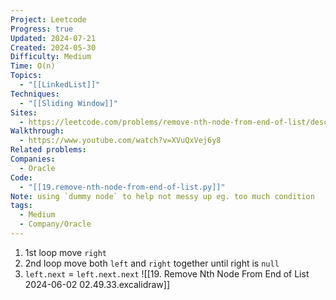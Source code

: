```yaml
---
Project: Leetcode
Progress: true
Updated: 2024-07-21
Created: 2024-05-30
Difficulty: Medium
Time: O(n)
Topics:
  - "[[LinkedList]]"
Techniques:
  - "[[Sliding Window]]"
Sites:
  - https://leetcode.com/problems/remove-nth-node-from-end-of-list/description/
Walkthrough:
  - https://www.youtube.com/watch?v=XVuQxVej6y8
Related problems: 
Companies:
  - Oracle
Code:
  - "[[19.remove-nth-node-from-end-of-list.py]]"
Note: using `dummy node` to help not messy up eg. too much condition
tags:
  - Medium
  - Company/Oracle
---
```

1. 1st loop move `right`
2. 2nd loop move both `left` and `right` together until right is `null`
3. `left.next` = `left.next.next`
![[19. Remove Nth Node From End of List 2024-06-02 02.49.33.excalidraw]]